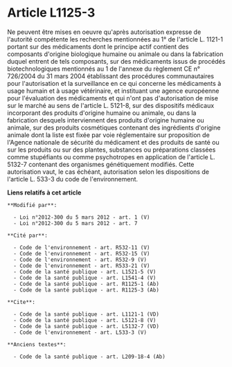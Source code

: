 # Article L1125-3

Ne peuvent être mises en oeuvre qu'après autorisation expresse de l'autorité compétente les recherches mentionnées au 1° de
l'article L. 1121-1 portant sur des médicaments dont le principe actif contient des composants d'origine biologique humaine
ou animale ou dans la fabrication duquel entrent de tels composants, sur des médicaments issus de procédés biotechnologiques
mentionnés au 1 de l'annexe du règlement CE n° 726/2004 du 31 mars 2004 établissant des procédures communautaires pour
l'autorisation et la surveillance en ce qui concerne les médicaments à usage humain et à usage vétérinaire, et instituant une
agence européenne pour l'évaluation des médicaments et qui n'ont pas d'autorisation de mise sur le marché au sens de
l'article L. 5121-8, sur des dispositifs médicaux incorporant des produits d'origine humaine ou animale, ou dans la
fabrication desquels interviennent des produits d'origine humaine ou animale, sur des produits cosmétiques contenant des
ingrédients d'origine animale dont la liste est fixée par voie réglementaire sur proposition de l'Agence nationale de
sécurité du médicament et des produits de santé ou sur les produits ou sur des plantes, substances ou préparations classées
comme stupéfiants ou comme psychotropes en application de l'article L. 5132-7 contenant des organismes génétiquement
modifiés. Cette autorisation vaut, le cas échéant, autorisation selon les dispositions de l'article L. 533-3 du code de
l'environnement.

**Liens relatifs à cet article**

	**Modifié par**:

	  - Loi n°2012-300 du 5 mars 2012 - art. 1 (V)
	  - Loi n°2012-300 du 5 mars 2012 - art. 7

	**Cité par**:

	  - Code de l'environnement - art. R532-11 (V)
	  - Code de l'environnement - art. R532-15 (V)
	  - Code de l'environnement - art. R532-9 (V)
	  - Code de l'environnement - art. R533-21 (V)
	  - Code de la santé publique - art. L1521-5 (V)
	  - Code de la santé publique - art. L1541-4 (V)
	  - Code de la santé publique - art. R1125-1 (Ab)
	  - Code de la santé publique - art. R1125-3 (Ab)

	**Cite**:

	  - Code de la santé publique - art. L1121-1 (VD)
	  - Code de la santé publique - art. L5121-8 (V)
	  - Code de la santé publique - art. L5132-7 (VD)
	  - Code de l'environnement - art. L533-3 (V)

	**Anciens textes**:

	  - Code de la santé publique - art. L209-18-4 (Ab)
